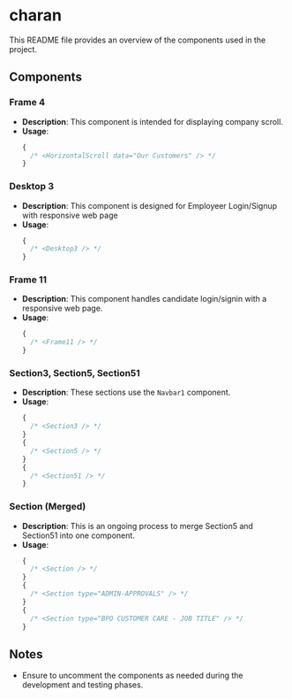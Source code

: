 # charan

This README file provides an overview of the components used in the project.

## Components

### Frame 4

- **Description**: This component is intended for displaying company scroll.
- **Usage**:
  ```jsx
  {
    /* <HorizontalScroll data="Our Customers" /> */
  }
  ```

### Desktop 3

- **Description**: This component is designed for Employeer Login/Signup with responsive web page
- **Usage**:
  ```jsx
  {
    /* <Desktop3 /> */
  }
  ```

### Frame 11

- **Description**: This component handles candidate login/signin with a responsive web page.
- **Usage**:
  ```jsx
  {
    /* <Frame11 /> */
  }
  ```

### Section3, Section5, Section51

- **Description**: These sections use the `Navbar1` component.
- **Usage**:
  ```jsx
  {
    /* <Section3 /> */
  }
  {
    /* <Section5 /> */
  }
  {
    /* <Section51 /> */
  }
  ```

### Section (Merged)

- **Description**: This is an ongoing process to merge Section5 and Section51 into one component.
- **Usage**:
  ```jsx
  {
    /* <Section /> */
  }
  {
    /* <Section type="ADMIN-APPROVALS" /> */
  }
  {
    /* <Section type="BPO CUSTOMER CARE - JOB TITLE" /> */
  }
  ```

## Notes

- Ensure to uncomment the components as needed during the development and testing phases.
